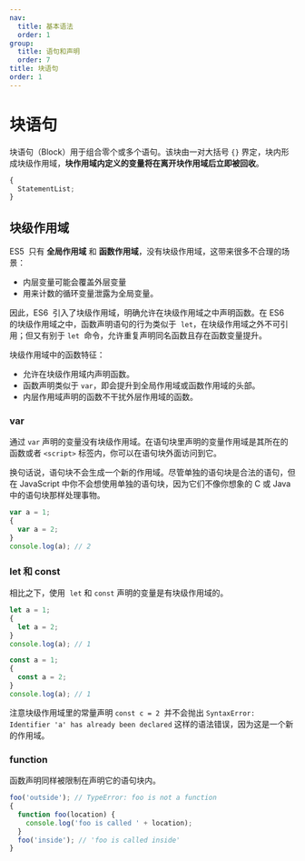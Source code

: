 ```yaml
---
nav:
  title: 基本语法
  order: 1
group:
  title: 语句和声明
  order: 7
title: 块语句
order: 1
---
```


# 块语句

块语句（Block）用于组合零个或多个语句。该块由一对大括号 `{}` 界定，块内形成块级作用域，**块作用域内定义的变量将在离开块作用域后立即被回收**。

```js
{
  StatementList;
}
```

## 块级作用域

ES5  只有 **全局作用域** 和 **函数作用域**，没有块级作用域，这带来很多不合理的场景：

- 内层变量可能会覆盖外层变量
- 用来计数的循环变量泄露为全局变量。

因此，ES6  引入了块级作用域，明确允许在块级作用域之中声明函数。在 ES6  的块级作用域之中，函数声明语句的行为类似于  `let`，在块级作用域之外不可引用；但又有别于 `let`  命令，允许重复声明同名函数且存在函数变量提升。

块级作用域中的函数特征：

- 允许在块级作用域内声明函数。
- 函数声明类似于 `var`，即会提升到全局作用域或函数作用域的头部。
- 内层作用域声明的函数不干扰外层作用域的函数。

### var

通过 `var` 声明的变量没有块级作用域。在语句块里声明的变量作用域是其所在的函数或者 `<script>` 标签内，你可以在语句块外面访问到它。

换句话说，语句块不会生成一个新的作用域。尽管单独的语句块是合法的语句，但在 JavaScript 中你不会想使用单独的语句块，因为它们不像你想象的 C 或 Java 中的语句块那样处理事物。

```js
var a = 1;
{
  var a = 2;
}
console.log(a); // 2
```

### let 和 const

相比之下，使用  `let` 和 `const` 声明的变量是有块级作用域的。

```js
let a = 1;
{
  let a = 2;
}
console.log(a); // 1
```

```js
const a = 1;
{
  const a = 2;
}
console.log(a); // 1
```

注意块级作用域里的常量声明 `const c = 2`  并不会抛出 `SyntaxError: Identifier 'a' has already been declared` 这样的语法错误，因为这是一个新的作用域。

### function

函数声明同样被限制在声明它的语句块内。

```js
foo('outside'); // TypeError: foo is not a function
{
  function foo(location) {
    console.log('foo is called ' + location);
  }
  foo('inside'); // 'foo is called inside'
}
```

